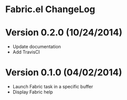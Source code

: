 Fabric.el ChangeLog
===================

# Version 0.2.0 (10/24/2014)

- Update documentation
- Add TravisCI

# Version 0.1.0 (04/02/2014)

- Launch Fabric task in a specific buffer
- Display Fabric help
